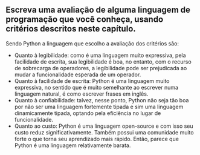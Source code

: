 ## Escreva uma avaliação de alguma linguagem de programação que você conheça, usando critérios descritos neste capítulo.

Sendo Python a linguagem que escolho a avaliação dos critérios são:
- Quanto à legibilidade: como é uma linguagem muito expressiva, pela facilidade de escrita, sua legibilidade é boa, no entanto,  com o recurso de sobrecarga de operadores, a legibilidade pode ser prejudicada ao mudar a funcionalidade esperada de um operador.
- Quanto à facilidade de escrita: Python é uma linguagem muito expressiva, no sentido que é muito semelhante ao escrever numa linguagem natural, é como escrever frases em inglês.
- Quanto à confiabilidade: talvez, nesse ponto, Python não seja tão boa por não ser uma linguagem fortemente tipada e sim uma linguagem dinamicamente tipada, optando pela eficiência no lugar de funcionalidade.
- Quanto ao custo: Python é uma linguagem open-source e com isso seu custo reduz significativamente. Também possui uma comunidade muito forte o que torna seu aprendizado mais rápido. Então, parece que Python é uma linguagem relativamente barata.

